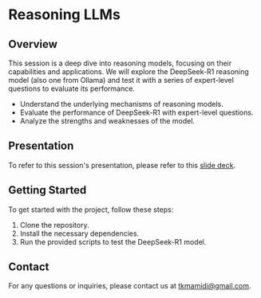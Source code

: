 # Reasoning LLMs

## Overview

This session is a deep dive into reasoning models, focusing on their capabilities and applications. We will explore the
DeepSeek-R1 reasoning model (also one from Ollama) and test it with a series of expert-level questions to evaluate its performance.

- Understand the underlying mechanisms of reasoning models.
- Evaluate the performance of DeepSeek-R1 with expert-level questions.
- Analyze the strengths and weaknesses of the model.

## Presentation

To refer to this session's presentation, please refer to this [slide deck](https://docs.google.com/presentation/d/1O721FRBWrMrulWVS2pe3Y1AUMqORPwq3VR9iVg4vkD8/edit?usp=sharing).

## Getting Started

To get started with the project, follow these steps:

1. Clone the repository.
2. Install the necessary dependencies.
3. Run the provided scripts to test the DeepSeek-R1 model.

## Contact

For any questions or inquiries, please contact us at [tkmamidi@gmail.com](mailto:tkmamidi@gmail.com).

